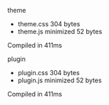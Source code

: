 theme

 - theme.css       304 bytes
 - theme.js       minimized       52 bytes

Compiled in 411ms

 plugin

 - plugin.css       304 bytes
 - plugin.js       minimized       52 bytes

Compiled in 411ms